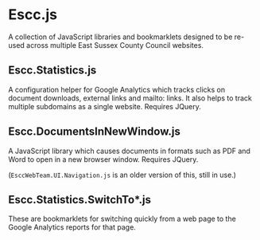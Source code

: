 # Escc.js

A collection of JavaScript libraries and bookmarklets designed to be re-used across multiple East Sussex County Council websites.

## Escc.Statistics.js

A configuration helper for Google Analytics which tracks clicks on document downloads, external links and mailto: links. It also helps to track multiple subdomains as a single website. Requires JQuery.

## Escc.DocumentsInNewWindow.js

A JavaScript library which causes documents in formats such as PDF and Word to open in a new browser window. Requires JQuery.

(`EsccWebTeam.UI.Navigation.js` is an older version of this, still in use.) 

## Escc.Statistics.SwitchTo*.js

These are bookmarklets for switching quickly from a web page to the Google Analytics reports for that page.